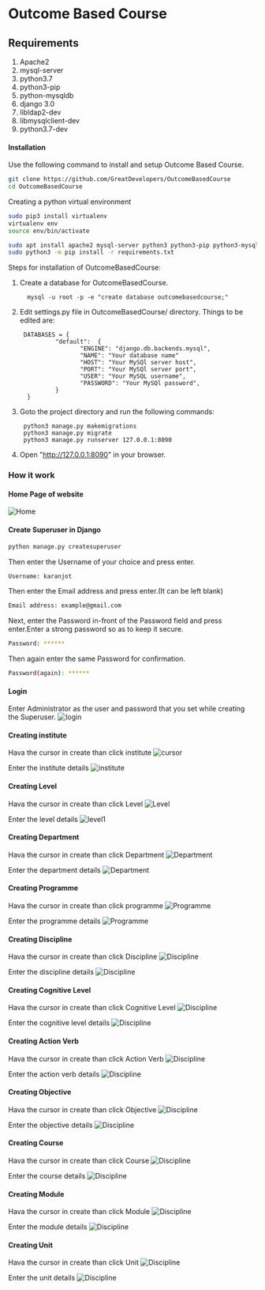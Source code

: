 Outcome Based Course
==========

Requirements
------------


1. Apache2
1. mysql-server
1. python3.7
1. python3-pip
1. python-mysqldb
1. django 3.0
1. libldap2-dev
1. libmysqlclient-dev
1. python3.7-dev

#### Installation

Use the following command to install and setup Outcome Based Course.

```bash
git clone https://github.com/GreatDevelopers/OutcomeBasedCourse
cd OutcomeBasedCourse
```
Creating a python virtual environment 
```bash
sudo pip3 install virtualenv
virtualenv env
source env/bin/activate
```
```bash
sudo apt install apache2 mysql-server python3 python3-pip python3-mysqldb libldap2-dev libmysqlclient-dev libmysqlclient21 python3.7-dev
sudo python3 -m pip install -r requirements.txt
```

Steps for installation of OutcomeBasedCourse:

1. Create a database for OutcomeBasedCourse.

         mysql -u root -p -e "create database outcomebasedcourse;"

1. Edit settings.py file in OutcomeBasedCourse/ directory. Things to be edited are:
   
        DATABASES = {
                 "default":  {
                        "ENGINE": "django.db.backends.mysql",
                        "NAME": "Your database name"
                        "HOST": "Your MySQl server host",
                        "PORT": "Your MySQl server port",
                        "USER": "Your MySQL username",
                        "PASSWORD": "Your MySQl password",
                 } 
         } 

1. Goto the project directory and run the following commands:

        python3 manage.py makemigrations
        python3 manage.py migrate
        python3 manage.py runserver 127.0.0.1:8090

1. Open "http://127.0.0.1:8090" in your browser.




### How it work 

#### Home Page of website

![Home](./assets/Home_page.png)

#### Create Superuser in Django
```bash
python manage.py createsuperuser
```
Then enter the Username of your choice and press enter.
```bash
Username: karanjot
```
Then enter the Email address and press enter.(It can be left blank)
```bash
Email address: example@gmail.com
```
Next, enter the Password in-front of the Password field and press enter.Enter a strong password so as to keep it secure.
```bash
Password: ******
```
Then again enter the same Password for confirmation.
```bash
Password(again): ******
```

#### Login

Enter Administrator as the user and password that you set while creating the Superuser.
![login](./assets/login_page.png)

#### Creating institute

Hava the cursor in create than click institute 
![cursor](./assets/cursor.png)

Enter the institute details 
![institute](./assets/1.png)

#### Creating Level

Hava the cursor in create than click Level 
![Level](./assets/Level.png)

Enter the level details 
![level1](./assets/2.png)

#### Creating Department

Hava the cursor in create than click Department
![Department](./assets/Department.png)

Enter the department details 
![Department](./assets/3.png)

#### Creating Programme

Hava the cursor in create than click programme
![Programme](./assets/12.png)


Enter the programme details 
![Programme](./assets/4.png)

#### Creating Discipline

Hava the cursor in create than click Discipline
![Discipline](./assets/13.png)

Enter the discipline details 
![Discipline](./assets/5.png)

#### Creating Cognitive Level

Hava the cursor in create than click Cognitive Level
![Discipline](./assets/14.png)

Enter the cognitive level details 
![Discipline](./assets/6.png)

#### Creating Action Verb

Hava the cursor in create than click Action Verb
![Discipline](./assets/15.png)

Enter the action verb details 
![Discipline](./assets/7.png)

#### Creating Objective

Hava the cursor in create than click Objective
![Discipline](./assets/16.png)

Enter the objective details 
![Discipline](./assets/8.png)

#### Creating Course

Hava the cursor in create than click Course
![Discipline](./assets/17.png)

Enter the course details 
![Discipline](./assets/9.png)

#### Creating Module

Hava the cursor in create than click Module
![Discipline](./assets/18.png)

Enter the module details 
![Discipline](./assets/10.png)

#### Creating Unit

Hava the cursor in create than click Unit
![Discipline](./assets/19.png)

Enter the unit details 
![Discipline](./assets/11.png)


